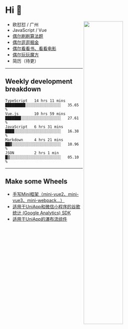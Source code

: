# Hi 👋

[<img align="right" width="50%" src="https://github-readme-stats.vercel.app/api?username=OUDUIDUI&theme=dark&show_icons=true">](https://metrics.lecoq.io/OUDUIDUI?template=classic&#41;)


- 欧怼怼 / 广州
- JavaScript / Vue
- [偶尔刷刷算法题](https://github.com/OUDUIDUI/leet-code)
- [偶尔逛逛掘金](https://juejin.cn/user/4309700183594366)
- [偶尔看看书、看看电影](https://www.yuque.com/books/share/3ee1684b-8e19-4849-b5aa-13d1813ded6d)
- [偶尔玩玩魔方](https://cubing.com/results/person/2014OUSH01)
- 简历（待更）

---

##  Weekly development breakdown

<!--START_SECTION:waka-->
```text
TypeScript   14 hrs 11 mins  █████████░░░░░░░░░░░░░░░░   35.65 % 
Vue.js       10 hrs 59 mins  ███████░░░░░░░░░░░░░░░░░░   27.61 % 
JavaScript   6 hrs 31 mins   ████░░░░░░░░░░░░░░░░░░░░░   16.38 % 
Markdown     4 hrs 21 mins   ██▓░░░░░░░░░░░░░░░░░░░░░░   10.96 % 
JSON         2 hrs 1 min     █▒░░░░░░░░░░░░░░░░░░░░░░░   05.10 % 
```
<!--END_SECTION:waka-->



---

##  Make some Wheels

- [手写Mini框架（mini-vue2、mini-vue3、mini-webpack...）](https://github.com/OUDUIDUI/mini)
- [适用于UniApp和微信小程序的谷歌统计 (Google Analytics) SDK](https://github.com/OUDUIDUI/ga-tracker)
- [适用于UniApp的瀑布流组件](https://github.com/OUDUIDUI/uniapp-waterfalls-flow)


